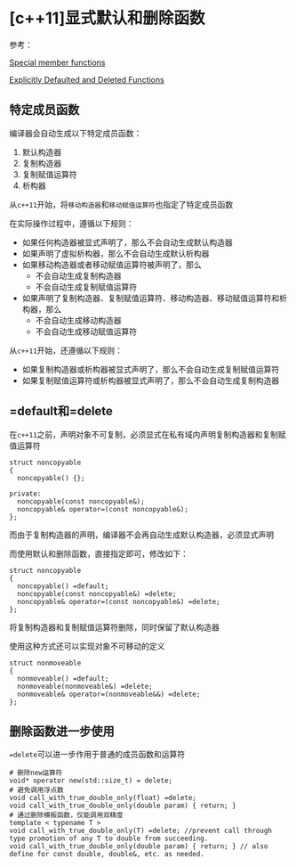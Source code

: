 
# [c++11]显式默认和删除函数

参考：

[Special member functions](https://docs.microsoft.com/en-us/cpp/cpp/special-member-functions?view=vs-2019)

[Explicitly Defaulted and Deleted Functions](https://docs.microsoft.com/en-us/cpp/cpp/explicitly-defaulted-and-deleted-functions?view=vs-2019)

## 特定成员函数

编译器会自动生成以下特定成员函数：

1. 默认构造器
2. 复制构造器
3. 复制赋值运算符
4. 析构器

从`c++11`开始，将`移动构造器`和`移动赋值运算符`也指定了特定成员函数

在实际操作过程中，遵循以下规则：

* 如果任何构造器被显式声明了，那么不会自动生成默认构造器
* 如果声明了虚拟析构器，那么不会自动生成默认析构器
* 如果移动构造器或者移动赋值运算符被声明了，那么
    * 不会自动生成复制构造器
    * 不会自动生成复制赋值运算符
* 如果声明了复制构造器、复制赋值运算符、移动构造器、移动赋值运算符和析构器，那么
    * 不会自动生成移动构造器
    * 不会自动生成移动赋值运算符

从`c++11`开始，还遵循以下规则：

* 如果复制构造器或析构器被显式声明了，那么不会自动生成复制赋值运算符
* 如果复制赋值运算符或析构器被显式声明了，那么不会自动生成复制构造器

## =default和=delete

在`c++11`之前，声明对象不可复制，必须显式在私有域内声明复制构造器和复制赋值运算符

```
struct noncopyable
{
  noncopyable() {};

private:
  noncopyable(const noncopyable&);
  noncopyable& operator=(const noncopyable&);
};
```

而由于复制构造器的声明，编译器不会再自动生成默认构造器，必须显式声明

而使用默认和删除函数，直接指定即可，修改如下：

```
struct noncopyable
{
  noncopyable() =default;
  noncopyable(const noncopyable&) =delete;
  noncopyable& operator=(const noncopyable&) =delete;
};
```

将复制构造器和复制赋值运算符删除，同时保留了默认构造器

使用这种方式还可以实现对象不可移动的定义

```
struct nonmoveable
{
  nonmoveable() =default;
  nonmoveable(nonmoveable&) =delete;
  nonmoveable& operator=(nonmoveable&&) =delete;
};
```

## 删除函数进一步使用

`=delete`可以进一步作用于普通的成员函数和运算符

```
# 删除new运算符
void* operator new(std::size_t) = delete;
# 避免调用浮点数
void call_with_true_double_only(float) =delete;
void call_with_true_double_only(double param) { return; }
# 通过删除模板函数，仅能调用双精度
template < typename T >
void call_with_true_double_only(T) =delete; //prevent call through type promotion of any T to double from succeeding.
void call_with_true_double_only(double param) { return; } // also define for const double, double&, etc. as needed.
```